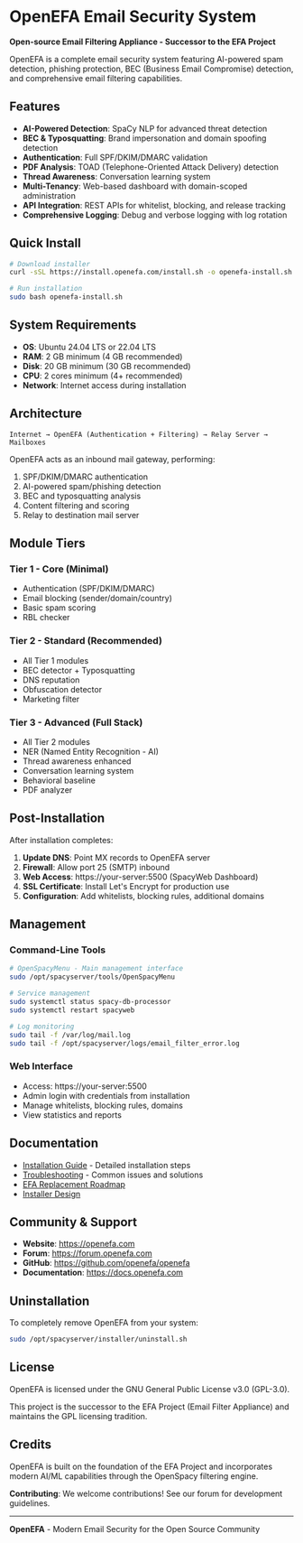 # OpenEFA Email Security System

**Open-source Email Filtering Appliance - Successor to the EFA Project**

OpenEFA is a complete email security system featuring AI-powered spam detection, phishing protection, BEC (Business Email Compromise) detection, and comprehensive email filtering capabilities.

## Features

- **AI-Powered Detection**: SpaCy NLP for advanced threat detection
- **BEC & Typosquatting**: Brand impersonation and domain spoofing detection
- **Authentication**: Full SPF/DKIM/DMARC validation
- **PDF Analysis**: TOAD (Telephone-Oriented Attack Delivery) detection
- **Thread Awareness**: Conversation learning system
- **Multi-Tenancy**: Web-based dashboard with domain-scoped administration
- **API Integration**: REST APIs for whitelist, blocking, and release tracking
- **Comprehensive Logging**: Debug and verbose logging with log rotation

## Quick Install

```bash
# Download installer
curl -sSL https://install.openefa.com/install.sh -o openefa-install.sh

# Run installation
sudo bash openefa-install.sh
```

## System Requirements

- **OS**: Ubuntu 24.04 LTS or 22.04 LTS
- **RAM**: 2 GB minimum (4 GB recommended)
- **Disk**: 20 GB minimum (30 GB recommended)
- **CPU**: 2 cores minimum (4+ recommended)
- **Network**: Internet access during installation

## Architecture

```
Internet → OpenEFA (Authentication + Filtering) → Relay Server → Mailboxes
```

OpenEFA acts as an inbound mail gateway, performing:
1. SPF/DKIM/DMARC authentication
2. AI-powered spam/phishing detection
3. BEC and typosquatting analysis
4. Content filtering and scoring
5. Relay to destination mail server

## Module Tiers

### Tier 1 - Core (Minimal)
- Authentication (SPF/DKIM/DMARC)
- Email blocking (sender/domain/country)
- Basic spam scoring
- RBL checker

### Tier 2 - Standard (Recommended)
- All Tier 1 modules
- BEC detector + Typosquatting
- DNS reputation
- Obfuscation detector
- Marketing filter

### Tier 3 - Advanced (Full Stack)
- All Tier 2 modules
- NER (Named Entity Recognition - AI)
- Thread awareness enhanced
- Conversation learning system
- Behavioral baseline
- PDF analyzer

## Post-Installation

After installation completes:

1. **Update DNS**: Point MX records to OpenEFA server
2. **Firewall**: Allow port 25 (SMTP) inbound
3. **Web Access**: https://your-server:5500 (SpacyWeb Dashboard)
4. **SSL Certificate**: Install Let's Encrypt for production use
5. **Configuration**: Add whitelists, blocking rules, additional domains

## Management

### Command-Line Tools
```bash
# OpenSpacyMenu - Main management interface
sudo /opt/spacyserver/tools/OpenSpacyMenu

# Service management
sudo systemctl status spacy-db-processor
sudo systemctl restart spacyweb

# Log monitoring
sudo tail -f /var/log/mail.log
sudo tail -f /opt/spacyserver/logs/email_filter_error.log
```

### Web Interface
- Access: https://your-server:5500
- Admin login with credentials from installation
- Manage whitelists, blocking rules, domains
- View statistics and reports

## Documentation

- [Installation Guide](INSTALLATION.md) - Detailed installation steps
- [Troubleshooting](TROUBLESHOOTING.md) - Common issues and solutions
- [EFA Replacement Roadmap](/opt/spacyserver/docs/EFA_REPLACEMENT_ROADMAP.md)
- [Installer Design](/opt/spacyserver/docs/INSTALLER_DESIGN.md)

## Community & Support

- **Website**: https://openefa.com
- **Forum**: https://forum.openefa.com
- **GitHub**: https://github.com/openefa/openefa
- **Documentation**: https://docs.openefa.com

## Uninstallation

To completely remove OpenEFA from your system:

```bash
sudo /opt/spacyserver/installer/uninstall.sh
```

## License

OpenEFA is licensed under the GNU General Public License v3.0 (GPL-3.0).

This project is the successor to the EFA Project (Email Filter Appliance) and maintains the GPL licensing tradition.

## Credits

OpenEFA is built on the foundation of the EFA Project and incorporates modern AI/ML capabilities through the OpenSpacy filtering engine.

**Contributing**: We welcome contributions! See our forum for development guidelines.

---

**OpenEFA** - Modern Email Security for the Open Source Community
